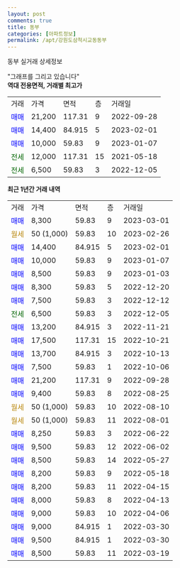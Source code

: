 ```yaml
---
layout: post
comments: true
title: 동부
categories: [아파트정보]
permalink: /apt/강원도삼척시교동동부
---
```


동부 실거래 상세정보

<script type="text/javascript">
  google.charts.load('current', {'packages':['line', 'corechart']});
  google.charts.setOnLoadCallback(drawChart);

  function drawChart() {
    var data = new google.visualization.DataTable();
    data.addColumn('date', '거래일');
    data.addColumn('number', "매매");
    data.addColumn('number', "전세");
    data.addColumn('number', "전매");

    data.addRows([[new Date(Date.parse("2023-03-01")), 8300, null, null], [new Date(Date.parse("2023-02-26")), null, null, null], [new Date(Date.parse("2023-02-01")), 14400, null, null], [new Date(Date.parse("2023-01-07")), 10000, null, null], [new Date(Date.parse("2023-01-03")), 8500, null, null], [new Date(Date.parse("2022-12-20")), 8300, null, null], [new Date(Date.parse("2022-12-12")), 7500, null, null], [new Date(Date.parse("2022-12-05")), null, 6500, null], [new Date(Date.parse("2022-11-21")), 13200, null, null], [new Date(Date.parse("2022-10-21")), 17500, null, null], [new Date(Date.parse("2022-10-13")), 13700, null, null], [new Date(Date.parse("2022-10-06")), 7500, null, null], [new Date(Date.parse("2022-09-28")), 21200, null, null], [new Date(Date.parse("2022-08-25")), 9400, null, null], [new Date(Date.parse("2022-08-10")), null, null, null], [new Date(Date.parse("2022-08-01")), null, null, null], [new Date(Date.parse("2022-06-22")), 8250, null, null], [new Date(Date.parse("2022-06-02")), 9500, null, null], [new Date(Date.parse("2022-05-27")), 8500, null, null], [new Date(Date.parse("2022-05-18")), 8200, null, null], [new Date(Date.parse("2022-04-15")), 8200, null, null], [new Date(Date.parse("2022-04-13")), 8000, null, null], [new Date(Date.parse("2022-04-06")), 9000, null, null], [new Date(Date.parse("2022-03-30")), 9000, null, null], [new Date(Date.parse("2022-03-30")), 9500, null, null], [new Date(Date.parse("2022-03-19")), 8500, null, null]]);

    var options = {
      hAxis: {
        format: 'yyyy/MM/dd'
      },    
      lineWidth: 0,
      pointsVisible: true,    
      title: '최근 1년간 유형별 실거래가 분포',
      legend: { position: 'bottom' }
    };

    var formatter = new google.visualization.NumberFormat({pattern:'###,###'} );
    formatter.format(data, 1);
    formatter.format(data, 2);
    
    setTimeout(function() {
        var chart = new google.visualization.LineChart(document.getElementById('columnchart_material'));
        chart.draw(data, (options));
        document.getElementById('loading').style.display = 'none';
    }, 200);
  }
</script>


<div id="loading" style="z-index:20; display: block; margin-left: 0px">"그래프를 그리고 있습니다"</div>
<div id="columnchart_material" style="width: 95%; margin-left: 0px; display: block"></div>
<!-- contents start -->
<b>역대 전용면적, 거래별 최고가</b>
<table class="sortable">
    <tr>
      <td>거래</td>
      <td>가격</td>
      <td>면적</td>
      <td>층</td>
      <td>거래일</td>
    </tr>
        <tr>
          <td><a style="color: blue">매매</a></td>
          <td>21,200</td>
          <td>117.31</td>
          <td>9</td>
          <td>2022-09-28</td>
        </tr>            <tr>
          <td><a style="color: blue">매매</a></td>
          <td>14,400</td>
          <td>84.915</td>
          <td>5</td>
          <td>2023-02-01</td>
        </tr>            <tr>
          <td><a style="color: blue">매매</a></td>
          <td>10,000</td>
          <td>59.83</td>
          <td>9</td>
          <td>2023-01-07</td>
        </tr>        
        <tr>
              <td><a style="color: darkgreen">전세</a></td>
              <td>12,000</td>
              <td>117.31</td>
              <td>15</td>
              <td>2021-05-18</td>
            </tr>            <tr>
              <td><a style="color: darkgreen">전세</a></td>
              <td>6,500</td>
              <td>59.83</td>
              <td>3</td>
              <td>2022-12-05</td>
            </tr>        
    
</table>

<b>최근 1년간 거래 내역</b>

<table class="sortable">
    <tr>
      <td>거래</td>
      <td>가격</td>
      <td>면적</td>
      <td>층</td>
      <td>거래일</td>
    </tr>
    <tr>
      <td><a style="color: blue">매매</a></td>
      <td>8,300</td>
      <td>59.83</td>
      <td>9</td>
      <td>2023-03-01</td>
    </tr>          <tr>
      <td><a style="color: darkgoldenrod">월세</a></td>
      <td>50 (1,000)</td>
      <td>59.83</td>
      <td>10</td>
      <td>2023-02-26</td>
    </tr>          <tr>
      <td><a style="color: blue">매매</a></td>
      <td>14,400</td>
      <td>84.915</td>
      <td>5</td>
      <td>2023-02-01</td>
    </tr>          <tr>
      <td><a style="color: blue">매매</a></td>
      <td>10,000</td>
      <td>59.83</td>
      <td>9</td>
      <td>2023-01-07</td>
    </tr>          <tr>
      <td><a style="color: blue">매매</a></td>
      <td>8,500</td>
      <td>59.83</td>
      <td>9</td>
      <td>2023-01-03</td>
    </tr>          <tr>
      <td><a style="color: blue">매매</a></td>
      <td>8,300</td>
      <td>59.83</td>
      <td>5</td>
      <td>2022-12-20</td>
    </tr>          <tr>
      <td><a style="color: blue">매매</a></td>
      <td>7,500</td>
      <td>59.83</td>
      <td>3</td>
      <td>2022-12-12</td>
    </tr>          <tr>
      <td><a style="color: darkgreen">전세</a></td>
      <td>6,500</td>
      <td>59.83</td>
      <td>3</td>
      <td>2022-12-05</td>
    </tr>          <tr>
      <td><a style="color: blue">매매</a></td>
      <td>13,200</td>
      <td>84.915</td>
      <td>3</td>
      <td>2022-11-21</td>
    </tr>          <tr>
      <td><a style="color: blue">매매</a></td>
      <td>17,500</td>
      <td>117.31</td>
      <td>15</td>
      <td>2022-10-21</td>
    </tr>          <tr>
      <td><a style="color: blue">매매</a></td>
      <td>13,700</td>
      <td>84.915</td>
      <td>3</td>
      <td>2022-10-13</td>
    </tr>          <tr>
      <td><a style="color: blue">매매</a></td>
      <td>7,500</td>
      <td>59.83</td>
      <td>1</td>
      <td>2022-10-06</td>
    </tr>          <tr>
      <td><a style="color: blue">매매</a></td>
      <td>21,200</td>
      <td>117.31</td>
      <td>9</td>
      <td>2022-09-28</td>
    </tr>          <tr>
      <td><a style="color: blue">매매</a></td>
      <td>9,400</td>
      <td>59.83</td>
      <td>8</td>
      <td>2022-08-25</td>
    </tr>          <tr>
      <td><a style="color: darkgoldenrod">월세</a></td>
      <td>50 (1,000)</td>
      <td>59.83</td>
      <td>10</td>
      <td>2022-08-10</td>
    </tr>          <tr>
      <td><a style="color: darkgoldenrod">월세</a></td>
      <td>50 (1,000)</td>
      <td>59.83</td>
      <td>11</td>
      <td>2022-08-01</td>
    </tr>          <tr>
      <td><a style="color: blue">매매</a></td>
      <td>8,250</td>
      <td>59.83</td>
      <td>3</td>
      <td>2022-06-22</td>
    </tr>          <tr>
      <td><a style="color: blue">매매</a></td>
      <td>9,500</td>
      <td>59.83</td>
      <td>12</td>
      <td>2022-06-02</td>
    </tr>          <tr>
      <td><a style="color: blue">매매</a></td>
      <td>8,500</td>
      <td>59.83</td>
      <td>14</td>
      <td>2022-05-27</td>
    </tr>          <tr>
      <td><a style="color: blue">매매</a></td>
      <td>8,200</td>
      <td>59.83</td>
      <td>9</td>
      <td>2022-05-18</td>
    </tr>          <tr>
      <td><a style="color: blue">매매</a></td>
      <td>8,200</td>
      <td>59.83</td>
      <td>11</td>
      <td>2022-04-15</td>
    </tr>          <tr>
      <td><a style="color: blue">매매</a></td>
      <td>8,000</td>
      <td>59.83</td>
      <td>8</td>
      <td>2022-04-13</td>
    </tr>          <tr>
      <td><a style="color: blue">매매</a></td>
      <td>9,000</td>
      <td>59.83</td>
      <td>10</td>
      <td>2022-04-06</td>
    </tr>          <tr>
      <td><a style="color: blue">매매</a></td>
      <td>9,000</td>
      <td>84.915</td>
      <td>1</td>
      <td>2022-03-30</td>
    </tr>          <tr>
      <td><a style="color: blue">매매</a></td>
      <td>9,500</td>
      <td>84.915</td>
      <td>1</td>
      <td>2022-03-30</td>
    </tr>          <tr>
      <td><a style="color: blue">매매</a></td>
      <td>8,500</td>
      <td>59.83</td>
      <td>11</td>
      <td>2022-03-19</td>
    </tr>      </table>
<!-- contents end -->    

